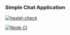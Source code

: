 ### Simple Chat Application

[![hexlet-check](https://github.com/rddeveloper2019/frontend-project-lvl4/actions/workflows/hexlet-check.yml/badge.svg)](https://github.com/rddeveloper2019/frontend-project-lvl4/actions/workflows/hexlet-check.yml)

[![Node CI](https://github.com/rddeveloper2019/frontend-project-lvl4/actions/workflows/nodejs.yml/badge.svg)](https://github.com/rddeveloper2019/frontend-project-lvl4/actions/workflows/nodejs.yml)